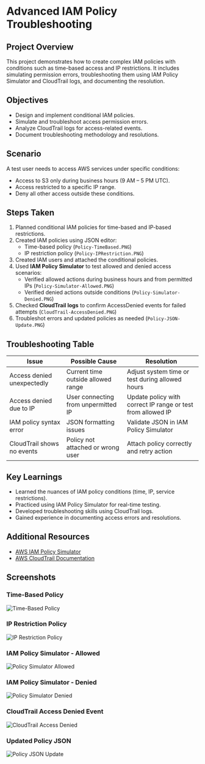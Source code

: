 # Advanced IAM Policy Troubleshooting

## Project Overview
This project demonstrates how to create complex IAM policies with conditions such as time-based access and IP restrictions. It includes simulating permission errors, troubleshooting them using IAM Policy Simulator and CloudTrail logs, and documenting the resolution.

## Objectives
- Design and implement conditional IAM policies.
- Simulate and troubleshoot access permission errors.
- Analyze CloudTrail logs for access-related events.
- Document troubleshooting methodology and resolutions.

## Scenario
A test user needs to access AWS services under specific conditions:
- Access to S3 only during business hours (9 AM – 5 PM UTC).
- Access restricted to a specific IP range.
- Deny all other access outside these conditions.

## Steps Taken
1. Planned conditional IAM policies for time-based and IP-based restrictions.
2. Created IAM policies using JSON editor:
   - Time-based policy (`Policy-TimeBased.PNG`)
   - IP restriction policy (`Policy-IPRestriction.PNG`)
3. Created IAM users and attached the conditional policies.
4. Used **IAM Policy Simulator** to test allowed and denied access scenarios:
   - Verified allowed actions during business hours and from permitted IPs (`Policy-Simulator-Allowed.PNG`)
   - Verified denied actions outside conditions (`Policy-Simulator-Denied.PNG`)
5. Checked **CloudTrail logs** to confirm AccessDenied events for failed attempts (`CloudTrail-AccessDenied.PNG`)
6. Troubleshot errors and updated policies as needed (`Policy-JSON-Update.PNG`)

## Troubleshooting Table

| Issue | Possible Cause | Resolution |
|-------|----------------|------------|
| Access denied unexpectedly | Current time outside allowed range | Adjust system time or test during allowed hours |
| Access denied due to IP | User connecting from unpermitted IP | Update policy with correct IP range or test from allowed IP |
| IAM policy syntax error | JSON formatting issues | Validate JSON in IAM Policy Simulator |
| CloudTrail shows no events | Policy not attached or wrong user | Attach policy correctly and retry action |

## Key Learnings
- Learned the nuances of IAM policy conditions (time, IP, service restrictions).
- Practiced using IAM Policy Simulator for real-time testing.
- Developed troubleshooting skills using CloudTrail logs.
- Gained experience in documenting access errors and resolutions.

## Additional Resources
- [AWS IAM Policy Simulator](https://docs.aws.amazon.com/IAM/latest/UserGuide/access_policies_testing-policies.html)
- [AWS CloudTrail Documentation](https://docs.aws.amazon.com/awscloudtrail/latest/userguide/cloudtrail-user-guide.html)

## Screenshots

### Time-Based Policy
![Time-Based Policy](./Policy-TimeBased.PNG)

### IP Restriction Policy
![IP Restriction Policy](./Policy-IPRestriction.PNG)

### IAM Policy Simulator - Allowed
![Policy Simulator Allowed](./Policy-Simulator-Allowed.PNG)

### IAM Policy Simulator - Denied
![Policy Simulator Denied](./Policy-Simulator-Denied.PNG)

### CloudTrail Access Denied Event
![CloudTrail Access Denied](./CloudTrail-AccessDenied.PNG)

### Updated Policy JSON
![Policy JSON Update](./Policy-JSON-Update.PNG)

